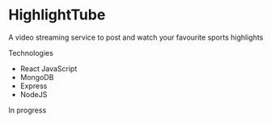 # HighlightTube

A video streaming service to post and watch your favourite sports highlights

Technologies

- React JavaScript
- MongoDB
- Express
- NodeJS

In progress
